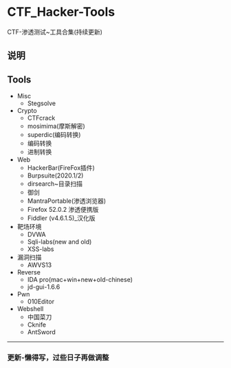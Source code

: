 # CTF_Hacker-Tools
CTF-渗透测试~工具合集(持续更新)
## 说明
## Tools
- Misc
   - Stegsolve
- Crypto
   - CTFcrack
   - mosimima(摩斯解密)
   - superdic(编码转换)
   - 编码转换
   - 进制转换
- Web
   - HackerBar(FireFox插件)
   - Burpsuite(2020.1/2)
   - dirsearch~目录扫描
   - 御剑
   - MantraPortable(渗透浏览器)
   - Firefox 52.0.2 渗透便携版
   - Fiddler (v4.6.1.5)_汉化版
- 靶场环境
   - DVWA
   - Sqli-labs(new and old)
   - XSS-labs
- 漏洞扫描
   - AWVS13
- Reverse
   - IDA pro(mac+win+new+old-chinese)
   - jd-gui-1.6.6
- Pwn
   - 010Editor
- Webshell
   - 中国菜刀
   - Cknife
   - AntSword
----------
 ### 更新-懒得写，过些日子再做调整
 
 
 
 
